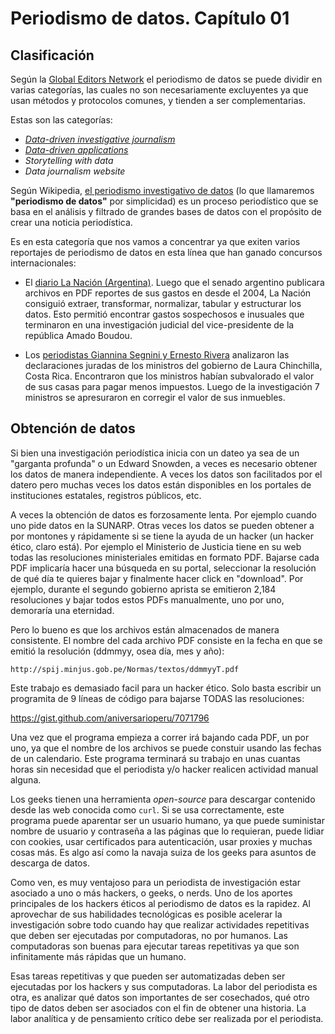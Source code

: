 # Periodismo de datos. Capítulo 01

## Clasificación 
Según la [Global Editors Network](http://www.globaleditorsnetwork.org/) el
periodismo de datos se puede dividir en varias categorías, las cuales no son
necesariamente excluyentes ya que usan métodos y protocolos comunes, y tienden
a ser complementarias.

Estas son las categorías:

* *[Data-driven investigative journalism](http://en.wikipedia.org/wiki/Data-driven_journalism)*
* *[Data-driven applications](utero.pe/miercoles)*
* *Storytelling with data*
* *Data journalism website*

Según Wikipedia, [el periodismo investigativo de datos](http://en.wikipedia.org/wiki/Data-driven_journalism) 
(lo que llamaremos **"periodismo de datos"** por simplicidad) es un proceso
periodístico que se basa en el análisis y filtrado de grandes bases de datos
con el propósito de crear una noticia periodística.

Es en esta categoría que nos vamos a concentrar ya que exiten varios reportajes
de periodismo de datos en esta línea que han ganado concursos internacionales:

* El [diario La Nación (Argentina)](http://blogs.lanacion.com.ar/ddj/data-driven-investigative-journalism/argentina-senate-expenses/).
  Luego que el senado argentino publicara archivos en PDF reportes de sus
  gastos en desde el 2004, La Nación consiguió extraer, transformar,
  normalizar, tabular y estructurar los datos. Esto permitió encontrar gastos
  sospechosos e inusuales que terminaron en una investigación judicial del
  vice-presidente de la república Amado Boudou.

* Los [periodistas Giannina Segnini y Ernesto Rivera](http://www.nacion.com/ocio/artes/Serie-Nacion-finanzas-gabinete-galardon_0_1372662752.html)
  analizaron las declaraciones juradas de los ministros del gobierno de Laura
  Chinchilla, Costa Rica. Encontraron que los ministros habían subvalorado el
  valor de sus casas para pagar menos impuestos. Luego de la investigación 7
  ministros se apresuraron en corregir el valor de sus inmuebles.

## Obtención de datos
Si bien una investigación periodística inicia con un dateo ya sea de un
"garganta profunda" o un Edward Snowden, a veces es necesario obtener los datos
de manera independiente. A veces los datos son facilitados por el datero pero
muchas veces los datos están disponibles en los portales de instituciones
estatales, registros públicos, etc.

A veces la obtención de datos es forzosamente lenta. Por ejemplo cuando uno
pide datos en la SUNARP. Otras veces los datos se pueden obtener a por montones
y rápidamente si se tiene la ayuda de un hacker (un hacker ético, claro está).
Por ejemplo el Ministerio de Justicia tiene en su web todas las resoluciones
ministeriales emitidas en formato PDF. Bajarse cada PDF implicaría hacer una
búsqueda en su portal, seleccionar la resolución de qué día te quieres bajar y
finalmente hacer click en "download". Por ejemplo, durante el segundo gobierno
aprista se emitieron 2,184 resoluciones y bajar todos estos PDFs manualmente,
uno por uno, demoraría una eternidad.

Pero lo bueno es que los archivos están almacenados de manera consistente. El
nombre del cada archivo PDF consiste en la fecha en que se emitió la resolución
(ddmmyy, osea día, mes y año):

    http://spij.minjus.gob.pe/Normas/textos/ddmmyyT.pdf

Este trabajo es demasiado facil para un hacker ético. Solo basta escribir un
programita de 9 líneas de código para bajarse TODAS las resoluciones:

https://gist.github.com/aniversarioperu/7071796

Una vez que el programa empieza a correr irá bajando cada PDF, un por uno, ya
que el nombre de los archivos se puede constuir usando las fechas de un
calendario. Este programa terminará su trabajo en unas cuantas horas sin
necesidad que el periodista y/o hacker realicen actividad manual alguna.

Los geeks tienen una herramienta *open-source* para descargar contenido desde
las web conocida como ``curl``. Si se usa correctamente, este programa puede
aparentar ser un usuario humano, ya que puede suministar nombre de usuario y
contraseña a las páginas que lo requieran, puede lidiar con cookies, usar
certificados para autenticación, usar proxies y muchas cosas más. Es algo así
como la navaja suiza de los geeks para asuntos de descarga de datos.

Como ven, es muy ventajoso para un periodista de investigación estar asociado a
uno o más hackers, o geeks, o nerds. Uno de los aportes principales de los
hackers éticos al periodismo de datos es la rapidez. Al aprovechar de sus
habilidades tecnológicas es posible acelerar la investigación sobre todo cuando
hay que realizar actividades repetitivas que deben ser ejecutadas por
computadoras, no por humanos. Las computadoras son buenas para ejecutar tareas
repetitivas ya que son infinitamente más rápidas que un humano. 

Esas tareas repetitivas y que pueden ser automatizadas deben ser ejecutadas por
los hackers y sus computadoras. La labor del periodista es otra, es analizar
qué datos son importantes de ser cosechados, qué otro tipo de datos deben ser
asociados con el fin de obtener una historia. La labor analítica y de
pensamiento crítico debe ser realizada por el periodista.
